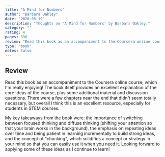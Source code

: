```yaml
---
title: "A Mind for Numbers"
author: "Barbara Oakley"
date: "2020-06-19"
description: "Thoughts on 'A Mind for Numbers' by Barbara Oakley."
category: ""
rating: 4
pages: 336
review: "Read this book as an accompaniment to the Coursera online course, which I'm really enjoying! The book itself provides an excellent explanation of the core ideas of the course, plus some additional material and discussion questions. There were a few chapters near the end that didn't seem totally necessary, but overall I think this is an excellent resource, especially for students in STEM courses.<br/><br/>My key takeaways from the book were: the importance of switching between focused thinking and diffuse thinking (shifting your attention so that your brain works in the background), the emphasis on repeating ideas over time and being patient in learning incrementally to build strong ideas, and the concept of 'chunking', which solidifies a concept or strategy in your mind so that you can easily use it when you need it. Looking forward to applying some of these ideas as I continue to learn!"
type: "book"
notes: false
---
```


## Review

Read this book as an accompaniment to the Coursera online course, which I'm really enjoying! The book itself provides an excellent explanation of the core ideas of the course, plus some additional material and discussion questions. There were a few chapters near the end that didn't seem totally necessary, but overall I think this is an excellent resource, especially for students in STEM courses.

My key takeaways from the book were: the importance of switching between focused thinking and diffuse thinking (shifting your attention so that your brain works in the background), the emphasis on repeating ideas over time and being patient in learning incrementally to build strong ideas, and the concept of "chunking", which solidifies a concept or strategy in your mind so that you can easily use it when you need it. Looking forward to applying some of these ideas as I continue to learn!
